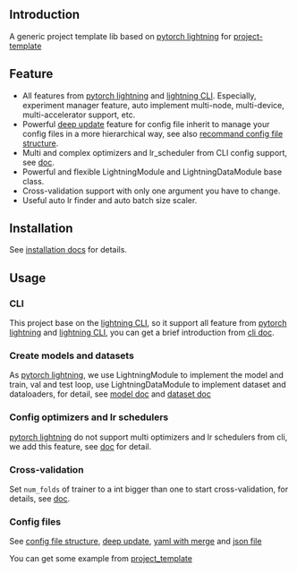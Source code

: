 ## Introduction

A generic project template lib based on [pytorch lightning](https://pytorch-lightning.readthedocs.io/en/stable/) for [project-template](https://github.com/shenmishajing/project_template)

## Feature

- All features from [pytorch lightning](https://pytorch-lightning.readthedocs.io/en/stable/) and [lightning CLI](https://pytorch-lightning.readthedocs.io/en/stable/cli/lightning_cli.html). Especially, experiment manager feature, auto implement multi-node, multi-device, multi-accelerator support, etc.
- Powerful [deep update](docs/configs/deep_update.md) feature for config file inherit to manage your config files in a more hierarchical way, see also [recommand config file structure](docs/configs/config_file_structure.md).
- Multi and complex optimizers and lr_scheduler from CLI config support, see [doc](docs/core/optimizer_config.md).
- Powerful and flexible LightningModule and LightningDataModule base class.
- Cross-validation support with only one argument you have to change.
- Useful auto lr finder and auto batch size scaler.

## Installation

See [installation docs](docs/installation/installation.md) for details.

## Usage

### CLI

This project base on the [lightning CLI](https://pytorch-lightning.readthedocs.io/en/stable/cli/lightning_cli.html), so it support all feature from [pytorch lightning](https://pytorch-lightning.readthedocs.io/en/stable/) and [lightning CLI](https://pytorch-lightning.readthedocs.io/en/stable/cli/lightning_cli.html), you can get a brief introduction from [cli doc](docs/tools/cli.md).

### Create models and datasets

As [pytorch lightning](https://pytorch-lightning.readthedocs.io/en/stable/), we use LightningModule to implement the model and train, val and test loop, use LightningDataModule to implement dataset and dataloaders, for detail, see [model doc](docs/core/model.md) and [dataset doc](docs/core/dataset.md)

### Config optimizers and lr schedulers

[pytorch lightning](https://pytorch-lightning.readthedocs.io/en/stable/) do not support multi optimizers and lr schedulers from cli, we add this feature, see [doc](docs/core/optimizer_config.md) for detail.

### Cross-validation

Set `num_folds` of trainer to a int bigger than one to start cross-validation, for details, see [doc](docs/core/trainer.md).

### Config files

See [config file structure](docs/configs/config_file_structure.md), [deep update](docs/configs/deep_update.md), [yaml with merge](docs/configs/argument_parsers/yaml_with_merge.md) and [json file](docs/configs/argument_parsers/json_file.md)

You can get some example from [project_template](https://github.com/shenmishajing/project_template)
